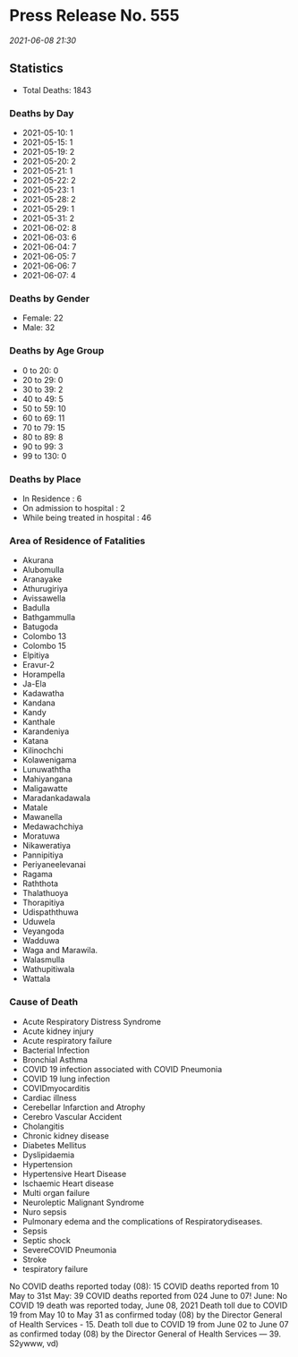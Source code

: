 
# Press Release No. 555
*2021-06-08 21:30*
## Statistics
* Total Deaths: 1843
### Deaths by Day
* 2021-05-10: 1
* 2021-05-15: 1
* 2021-05-19: 2
* 2021-05-20: 2
* 2021-05-21: 1
* 2021-05-22: 2
* 2021-05-23: 1
* 2021-05-28: 2
* 2021-05-29: 1
* 2021-05-31: 2
* 2021-06-02: 8
* 2021-06-03: 6
* 2021-06-04: 7
* 2021-06-05: 7
* 2021-06-06: 7
* 2021-06-07: 4
### Deaths by Gender
* Female: 22
* Male: 32
### Deaths by Age Group
* 0 to 20: 0
* 20 to 29: 0
* 30 to 39: 2
* 40 to 49: 5
* 50 to 59: 10
* 60 to 69: 11
* 70 to 79: 15
* 80 to 89: 8
* 90 to 99: 3
* 99 to 130: 0
### Deaths by Place
* In Residence : 6
* On admission to hospital : 2
* While being treated in hospital : 46
### Area of Residence of Fatalities
* Akurana
* Alubomulla
* Aranayake
* Athurugiriya
* Avissawella
* Badulla
* Bathgammulla
* Batugoda
* Colombo 13
* Colombo 15
* Elpitiya
* Eravur-2
* Horampella
* Ja-Ela
* Kadawatha
* Kandana
* Kandy
* Kanthale
* Karandeniya
* Katana
* Kilinochchi
* Kolawenigama
* Lunuwaththa
* Mahiyangana
* Maligawatte
* Maradankadawala
* Matale
* Mawanella
* Medawachchiya
* Moratuwa
* Nikaweratiya
* Pannipitiya
* Periyaneelevanai
* Ragama
* Raththota
* Thalathuoya
* Thorapitiya
* Udispaththuwa
* Uduwela
* Veyangoda
* Wadduwa
* Waga and Marawila.
* Walasmulla
* Wathupitiwala
* Wattala
### Cause of Death
* Acute Respiratory Distress Syndrome
* Acute kidney injury
* Acute respiratory failure
* Bacterial Infection
* Bronchial Asthma
* COVID 19 infection associated with COVID Pneumonia
* COVID 19 lung infection
* COVIDmyocarditis
* Cardiac illness
* Cerebellar Infarction and Atrophy
* Cerebro Vascular Accident
* Cholangitis
* Chronic kidney disease
* Diabetes Mellitus
* Dyslipidaemia
* Hypertension
* Hypertensive Heart Disease
* Ischaemic Heart disease
* Multi organ failure
* Neuroleptic Malignant Syndrome
* Nuro sepsis
* Pulmonary edema and the complications of Respiratorydiseases.
* Sepsis
* Septic shock
* SevereCOVID Pneumonia
* Stroke
* tespiratory failure


No COVID deaths reported today (08):
15 COVID deaths reported from 10 May to 31st May:
39 COVID deaths reported from 024 June to 07! June:
No COVID 19 death was reported today, June 08, 2021
Death toll due to COVID 19 from May 10 to May 31 as confirmed today (08) by the Director
General of Health Services - 15.
Death toll due to COVID 19 from June 02 to June 07 as confirmed today (08) by the Director
General of Health Services — 39.
S2ywww, vd)
        
